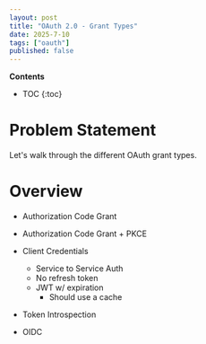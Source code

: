 ```yaml
---
layout: post
title: "OAuth 2.0 - Grant Types"
date: 2025-7-10
tags: ["oauth"]
published: false
---
```


**Contents**
* TOC
{:toc}

# Problem Statement

Let's walk through the different OAuth grant types.

# Overview
* Authorization Code Grant
* Authorization Code Grant + PKCE
* Client Credentials
    * Service to Service Auth
    * No refresh token
    * JWT w/ expiration
        * Should use a cache

* Token Introspection

* OIDC
